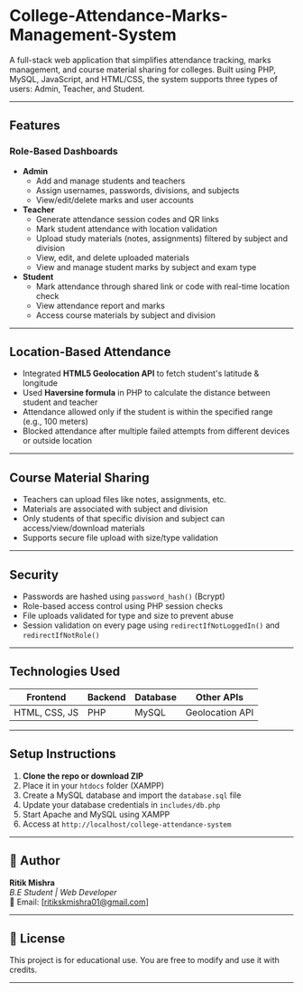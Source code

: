 # College-Attendance-Marks-Management-System

A full-stack web application that simplifies attendance tracking, marks management, and course material sharing for colleges. Built using PHP, MySQL, JavaScript, and HTML/CSS, the system supports three types of users: Admin, Teacher, and Student.

---

##  Features

###  Role-Based Dashboards
- **Admin**
  - Add and manage students and teachers
  - Assign usernames, passwords, divisions, and subjects
  - View/edit/delete marks and user accounts
- **Teacher**
  - Generate attendance session codes and QR links
  - Mark student attendance with location validation
  - Upload study materials (notes, assignments) filtered by subject and division
  - View, edit, and delete uploaded materials
  - View and manage student marks by subject and exam type
- **Student**
  - Mark attendance through shared link or code with real-time location check
  - View attendance report and marks
  - Access course materials by subject and division

---

##  Location-Based Attendance

- Integrated **HTML5 Geolocation API** to fetch student's latitude & longitude
- Used **Haversine formula** in PHP to calculate the distance between student and teacher
- Attendance allowed only if the student is within the specified range (e.g., 100 meters)
- Blocked attendance after multiple failed attempts from different devices or outside location

---

##  Course Material Sharing

- Teachers can upload files like notes, assignments, etc.
- Materials are associated with subject and division
- Only students of that specific division and subject can access/view/download materials
- Supports secure file upload with size/type validation

---

##  Security

- Passwords are hashed using `password_hash()` (Bcrypt)
- Role-based access control using PHP session checks
- File uploads validated for type and size to prevent abuse
- Session validation on every page using `redirectIfNotLoggedIn()` and `redirectIfNotRole()`

---

## Technologies Used

| Frontend         | Backend    | Database | Other APIs     |
|------------------|------------|----------|----------------|
| HTML, CSS, JS    | PHP        | MySQL    | Geolocation API|

---

##  Setup Instructions

1. **Clone the repo or download ZIP**
2. Place it in your `htdocs` folder (XAMPP)
3. Create a MySQL database and import the `database.sql` file
4. Update your database credentials in `includes/db.php`
5. Start Apache and MySQL using XAMPP
6. Access at `http://localhost/college-attendance-system`

---

## 📌 Author

**Ritik Mishra**  
_B.E Student | Web Developer_  
📧 Email: [ritikskmishra01@gmail.com]

---

## 📄 License

This project is for educational use. You are free to modify and use it with credits.

---




